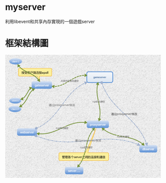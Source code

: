 # myserver
利用libevent和共享內存實現的一個遊戲server </br>
# 框架結構圖
![image](https://github.com/DGuco/myserver/raw/master/doc/gameserver框架.png)  
